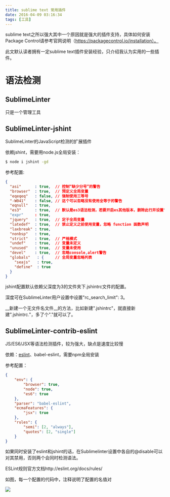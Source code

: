 ```yaml
---
title: sublime text 常用插件
date: 2016-04-09 03:16:34
tags: [工具]
---
```


sublime text之所以强大其中一个原因就是强大的插件支持，具体如何安装Package Control请参考官网说明（https://packagecontrol.io/installation）。

此文默认读者拥有一定sublime text插件安装经验，只介绍我认为实用的一些插件。

# 语法检测

## SublimeLinter

只是一个管理工具

## SublimeLinter-jshint 

SublimeLinter的JavaScript检测的扩展插件<!-- more -->

依赖jshint，需要用node.js全局安装：

```bash
$ node i jshint -gd
```

参考配置:

```json
{
  "asi"      : true,  // 控制“缺少分号”的警告
  "browser"  : true,  // 预定义全局变量
  "eqeqeq"   : false, // 强制使用三等号
  "-W041"    : false, // 这个可以忽略没有使用全等于的警告 
  "eqnull"   : true,   
  "es3"      : true,  // 默认是es3语法检测，若要开启es其他版本，删除此行并设置"esversion":6
  "expr"     : true,
  "jquery"   : true,  // 定于全局变量
  "latedef"  : true,  // 禁止定义之前使用变量，忽略 function 函数声明
  "laxbreak" : true,
  "nonbsp"   : true,
  "strict"   : true,  // 严格模式
  "undef"    : true,  // 变量未定义
  "unused"   : true,  // 变量未使用
  "devel"    : true,  // 忽略console,alert警告
  "globals"   : {     // 全局变量忽略列表
    "seajs"   : true,
    "define"  : true
  }   
}
```

jshint配置默认依赖父深度为3的文件夹下.jshintrc文件的配置。

深度可在SublimeLinter用户设置中设置"rc_search_limit": 3。

__新建一个无文件名文件__的方法，比如新建".jshintrc"，就直接新建".jshintrc."，多了个"."就可以了。

## SublimeLinter-contrib-eslint

JS/ES6/JSX等语法检测插件，较为强大，缺点是速度比较慢

依赖：[eslint](http://eslint.org/)、babel-eslint，需要npm全局安装

参考配置：

```json
{
	"env": {
		"browser": true,
		"node": true,
		"es6": true
	},
	"parser": "babel-eslint",
	"ecmaFeatures": {
		"jsx": true
	},
	"rules": {
		"semi": [2, "always"],
		"quotes": [2, "single"]
	}
}
```

如果同时安装了eslint和jshint的话，在Sublimelinter设置中各自的@disable可以对其禁用，否则两个会同时检测语法。

ESLint规则官方文档http://eslint.org/docs/rules/

如图，每一个配置的代码中，注释说明了配置的名值对

![](http://ww1.sinaimg.cn/large/68731f4agw1f2r03o3xuvj20lg04m3z4.jpg)
